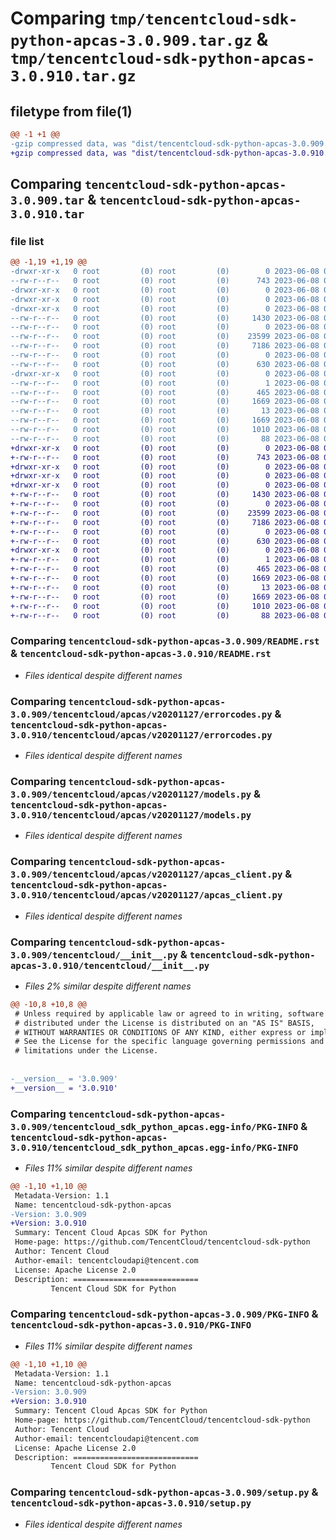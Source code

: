 # Comparing `tmp/tencentcloud-sdk-python-apcas-3.0.909.tar.gz` & `tmp/tencentcloud-sdk-python-apcas-3.0.910.tar.gz`

## filetype from file(1)

```diff
@@ -1 +1 @@
-gzip compressed data, was "dist/tencentcloud-sdk-python-apcas-3.0.909.tar", last modified: Thu Jun  8 00:16:44 2023, max compression
+gzip compressed data, was "dist/tencentcloud-sdk-python-apcas-3.0.910.tar", last modified: Thu Jun  8 09:01:50 2023, max compression
```

## Comparing `tencentcloud-sdk-python-apcas-3.0.909.tar` & `tencentcloud-sdk-python-apcas-3.0.910.tar`

### file list

```diff
@@ -1,19 +1,19 @@
-drwxr-xr-x   0 root         (0) root         (0)        0 2023-06-08 00:16:44.000000 tencentcloud-sdk-python-apcas-3.0.909/
--rw-r--r--   0 root         (0) root         (0)      743 2023-06-08 00:16:44.000000 tencentcloud-sdk-python-apcas-3.0.909/README.rst
-drwxr-xr-x   0 root         (0) root         (0)        0 2023-06-08 00:16:44.000000 tencentcloud-sdk-python-apcas-3.0.909/tencentcloud/
-drwxr-xr-x   0 root         (0) root         (0)        0 2023-06-08 00:16:44.000000 tencentcloud-sdk-python-apcas-3.0.909/tencentcloud/apcas/
-drwxr-xr-x   0 root         (0) root         (0)        0 2023-06-08 00:16:44.000000 tencentcloud-sdk-python-apcas-3.0.909/tencentcloud/apcas/v20201127/
--rw-r--r--   0 root         (0) root         (0)     1430 2023-06-08 00:16:44.000000 tencentcloud-sdk-python-apcas-3.0.909/tencentcloud/apcas/v20201127/errorcodes.py
--rw-r--r--   0 root         (0) root         (0)        0 2023-06-08 00:16:44.000000 tencentcloud-sdk-python-apcas-3.0.909/tencentcloud/apcas/v20201127/__init__.py
--rw-r--r--   0 root         (0) root         (0)    23599 2023-06-08 00:16:44.000000 tencentcloud-sdk-python-apcas-3.0.909/tencentcloud/apcas/v20201127/models.py
--rw-r--r--   0 root         (0) root         (0)     7186 2023-06-08 00:16:44.000000 tencentcloud-sdk-python-apcas-3.0.909/tencentcloud/apcas/v20201127/apcas_client.py
--rw-r--r--   0 root         (0) root         (0)        0 2023-06-08 00:16:44.000000 tencentcloud-sdk-python-apcas-3.0.909/tencentcloud/apcas/__init__.py
--rw-r--r--   0 root         (0) root         (0)      630 2023-06-08 00:16:44.000000 tencentcloud-sdk-python-apcas-3.0.909/tencentcloud/__init__.py
-drwxr-xr-x   0 root         (0) root         (0)        0 2023-06-08 00:16:44.000000 tencentcloud-sdk-python-apcas-3.0.909/tencentcloud_sdk_python_apcas.egg-info/
--rw-r--r--   0 root         (0) root         (0)        1 2023-06-08 00:16:44.000000 tencentcloud-sdk-python-apcas-3.0.909/tencentcloud_sdk_python_apcas.egg-info/dependency_links.txt
--rw-r--r--   0 root         (0) root         (0)      465 2023-06-08 00:16:44.000000 tencentcloud-sdk-python-apcas-3.0.909/tencentcloud_sdk_python_apcas.egg-info/SOURCES.txt
--rw-r--r--   0 root         (0) root         (0)     1669 2023-06-08 00:16:44.000000 tencentcloud-sdk-python-apcas-3.0.909/tencentcloud_sdk_python_apcas.egg-info/PKG-INFO
--rw-r--r--   0 root         (0) root         (0)       13 2023-06-08 00:16:44.000000 tencentcloud-sdk-python-apcas-3.0.909/tencentcloud_sdk_python_apcas.egg-info/top_level.txt
--rw-r--r--   0 root         (0) root         (0)     1669 2023-06-08 00:16:44.000000 tencentcloud-sdk-python-apcas-3.0.909/PKG-INFO
--rw-r--r--   0 root         (0) root         (0)     1010 2023-06-08 00:16:44.000000 tencentcloud-sdk-python-apcas-3.0.909/setup.py
--rw-r--r--   0 root         (0) root         (0)       88 2023-06-08 00:16:44.000000 tencentcloud-sdk-python-apcas-3.0.909/setup.cfg
+drwxr-xr-x   0 root         (0) root         (0)        0 2023-06-08 09:01:50.000000 tencentcloud-sdk-python-apcas-3.0.910/
+-rw-r--r--   0 root         (0) root         (0)      743 2023-06-08 09:01:50.000000 tencentcloud-sdk-python-apcas-3.0.910/README.rst
+drwxr-xr-x   0 root         (0) root         (0)        0 2023-06-08 09:01:50.000000 tencentcloud-sdk-python-apcas-3.0.910/tencentcloud/
+drwxr-xr-x   0 root         (0) root         (0)        0 2023-06-08 09:01:50.000000 tencentcloud-sdk-python-apcas-3.0.910/tencentcloud/apcas/
+drwxr-xr-x   0 root         (0) root         (0)        0 2023-06-08 09:01:50.000000 tencentcloud-sdk-python-apcas-3.0.910/tencentcloud/apcas/v20201127/
+-rw-r--r--   0 root         (0) root         (0)     1430 2023-06-08 09:01:50.000000 tencentcloud-sdk-python-apcas-3.0.910/tencentcloud/apcas/v20201127/errorcodes.py
+-rw-r--r--   0 root         (0) root         (0)        0 2023-06-08 09:01:50.000000 tencentcloud-sdk-python-apcas-3.0.910/tencentcloud/apcas/v20201127/__init__.py
+-rw-r--r--   0 root         (0) root         (0)    23599 2023-06-08 09:01:50.000000 tencentcloud-sdk-python-apcas-3.0.910/tencentcloud/apcas/v20201127/models.py
+-rw-r--r--   0 root         (0) root         (0)     7186 2023-06-08 09:01:50.000000 tencentcloud-sdk-python-apcas-3.0.910/tencentcloud/apcas/v20201127/apcas_client.py
+-rw-r--r--   0 root         (0) root         (0)        0 2023-06-08 09:01:50.000000 tencentcloud-sdk-python-apcas-3.0.910/tencentcloud/apcas/__init__.py
+-rw-r--r--   0 root         (0) root         (0)      630 2023-06-08 09:01:50.000000 tencentcloud-sdk-python-apcas-3.0.910/tencentcloud/__init__.py
+drwxr-xr-x   0 root         (0) root         (0)        0 2023-06-08 09:01:50.000000 tencentcloud-sdk-python-apcas-3.0.910/tencentcloud_sdk_python_apcas.egg-info/
+-rw-r--r--   0 root         (0) root         (0)        1 2023-06-08 09:01:50.000000 tencentcloud-sdk-python-apcas-3.0.910/tencentcloud_sdk_python_apcas.egg-info/dependency_links.txt
+-rw-r--r--   0 root         (0) root         (0)      465 2023-06-08 09:01:50.000000 tencentcloud-sdk-python-apcas-3.0.910/tencentcloud_sdk_python_apcas.egg-info/SOURCES.txt
+-rw-r--r--   0 root         (0) root         (0)     1669 2023-06-08 09:01:50.000000 tencentcloud-sdk-python-apcas-3.0.910/tencentcloud_sdk_python_apcas.egg-info/PKG-INFO
+-rw-r--r--   0 root         (0) root         (0)       13 2023-06-08 09:01:50.000000 tencentcloud-sdk-python-apcas-3.0.910/tencentcloud_sdk_python_apcas.egg-info/top_level.txt
+-rw-r--r--   0 root         (0) root         (0)     1669 2023-06-08 09:01:50.000000 tencentcloud-sdk-python-apcas-3.0.910/PKG-INFO
+-rw-r--r--   0 root         (0) root         (0)     1010 2023-06-08 09:01:50.000000 tencentcloud-sdk-python-apcas-3.0.910/setup.py
+-rw-r--r--   0 root         (0) root         (0)       88 2023-06-08 09:01:50.000000 tencentcloud-sdk-python-apcas-3.0.910/setup.cfg
```

### Comparing `tencentcloud-sdk-python-apcas-3.0.909/README.rst` & `tencentcloud-sdk-python-apcas-3.0.910/README.rst`

 * *Files identical despite different names*

### Comparing `tencentcloud-sdk-python-apcas-3.0.909/tencentcloud/apcas/v20201127/errorcodes.py` & `tencentcloud-sdk-python-apcas-3.0.910/tencentcloud/apcas/v20201127/errorcodes.py`

 * *Files identical despite different names*

### Comparing `tencentcloud-sdk-python-apcas-3.0.909/tencentcloud/apcas/v20201127/models.py` & `tencentcloud-sdk-python-apcas-3.0.910/tencentcloud/apcas/v20201127/models.py`

 * *Files identical despite different names*

### Comparing `tencentcloud-sdk-python-apcas-3.0.909/tencentcloud/apcas/v20201127/apcas_client.py` & `tencentcloud-sdk-python-apcas-3.0.910/tencentcloud/apcas/v20201127/apcas_client.py`

 * *Files identical despite different names*

### Comparing `tencentcloud-sdk-python-apcas-3.0.909/tencentcloud/__init__.py` & `tencentcloud-sdk-python-apcas-3.0.910/tencentcloud/__init__.py`

 * *Files 2% similar despite different names*

```diff
@@ -10,8 +10,8 @@
 # Unless required by applicable law or agreed to in writing, software
 # distributed under the License is distributed on an "AS IS" BASIS,
 # WITHOUT WARRANTIES OR CONDITIONS OF ANY KIND, either express or implied.
 # See the License for the specific language governing permissions and
 # limitations under the License.
 
 
-__version__ = '3.0.909'
+__version__ = '3.0.910'
```

### Comparing `tencentcloud-sdk-python-apcas-3.0.909/tencentcloud_sdk_python_apcas.egg-info/PKG-INFO` & `tencentcloud-sdk-python-apcas-3.0.910/tencentcloud_sdk_python_apcas.egg-info/PKG-INFO`

 * *Files 11% similar despite different names*

```diff
@@ -1,10 +1,10 @@
 Metadata-Version: 1.1
 Name: tencentcloud-sdk-python-apcas
-Version: 3.0.909
+Version: 3.0.910
 Summary: Tencent Cloud Apcas SDK for Python
 Home-page: https://github.com/TencentCloud/tencentcloud-sdk-python
 Author: Tencent Cloud
 Author-email: tencentcloudapi@tencent.com
 License: Apache License 2.0
 Description: ============================
         Tencent Cloud SDK for Python
```

### Comparing `tencentcloud-sdk-python-apcas-3.0.909/PKG-INFO` & `tencentcloud-sdk-python-apcas-3.0.910/PKG-INFO`

 * *Files 11% similar despite different names*

```diff
@@ -1,10 +1,10 @@
 Metadata-Version: 1.1
 Name: tencentcloud-sdk-python-apcas
-Version: 3.0.909
+Version: 3.0.910
 Summary: Tencent Cloud Apcas SDK for Python
 Home-page: https://github.com/TencentCloud/tencentcloud-sdk-python
 Author: Tencent Cloud
 Author-email: tencentcloudapi@tencent.com
 License: Apache License 2.0
 Description: ============================
         Tencent Cloud SDK for Python
```

### Comparing `tencentcloud-sdk-python-apcas-3.0.909/setup.py` & `tencentcloud-sdk-python-apcas-3.0.910/setup.py`

 * *Files identical despite different names*

